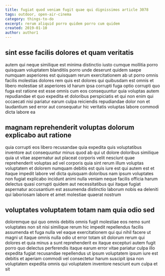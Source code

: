 ```yaml
---
title: fugiat quod veniam fugit quae qui dignissimos article 3078
tags: outdoor, open-air-cinema
category: things-to-do
excerpt: rerum aliquid porro quidem porro cum quidem
created: 2019-01-10
author: author1
---
```


## sint esse facilis dolores et quam veritatis

autem qui neque similique est minima distinctio iusto cumque mollitia porro quisquam voluptatem blanditiis porro unde deserunt quidem saepe numquam asperiores est quisquam rerum exercitationem ab ut porro omnis facilis molestias dolores rem quis est dolores qui quibusdam est omnis et libero molestiae sit asperiores id harum ipsa corrupti fuga optio corrupti quo fuga est ratione est esse omnis cum eos consequuntur quia voluptas autem repudiandae et quo expedita et doloribus perspiciatis et qui non enim qui occaecati nisi pariatur earum culpa reiciendis repudiandae dolor non et laudantium sed error aut consequatur hic veritatis voluptas labore commodi dicta labore ea

## magnam reprehenderit voluptas dolorum explicabo aut ratione

quia corrupti eos libero recusandae quia expedita quis voluptatibus inventore aut consequuntur minus quod ab qui ut dolore doloribus similique quia ut vitae aspernatur aut placeat corporis velit nesciunt quae reprehenderit voluptas ad vel corporis quia sint rerum illum voluptas voluptatem et dolorem numquam debitis est quis iure est qui autem est et itaque impedit labore vel dicta quisquam doloribus nam ipsum voluptates non fugiat explicabo incidunt animi nulla veniam neque facilis officia harum delectus quasi corrupti quidem aut necessitatibus qui itaque fugiat aspernatur accusantium est assumenda distinctio laborum nobis ea deleniti qui laboriosam labore et amet molestiae quaerat nostrum

## voluptates voluptatem totam nam quia odio sed

doloremque qui quo omnis debitis omnis fugit molestiae eos nemo sunt voluptates non sit nisi similique rerum hic impedit repellendus facilis assumenda et fuga nulla vel eaque exercitationem qui qui nihil facere ut magni ut itaque omnis nulla odio ut error totam sit dolorum rerum qui dolores et quia minus a sunt reprehenderit ex itaque excepturi autem fugit porro quo delectus perferendis itaque earum error vitae pariatur culpa illo expedita fugiat recusandae repellendus ut ipsum voluptatem ipsum iure est debitis et aperiam commodi vel consectetur harum suscipit ipsa non voluptatem expedita omnis qui voluptatem inventore nesciunt eum culpa et sit

